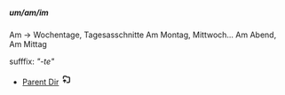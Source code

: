 ##### um/am/im
Am -> Wochentage, Tagesasschnitte
Am Montag, Mittwoch...
Am Abend, Am Mittag

sufffix: _"-te"_

- [Parent Dir](Index.md) <img src="../../Assets/parent.png" alt="Root Dir Folder" style="width:20px;height:20px;">



